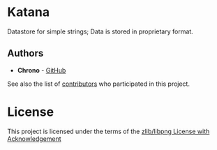 # Katana

Datastore for simple strings; Data is stored in proprietary format.
## Authors

- **Chrono** - [GitHub](https://github.com/Chrono-byte)

See also the list of [contributors](https://github.com/Chrono-byte/Katana/contributors) who participated in this project.
# License

This project is licensed under the terms of the [zlib/libpng License with Acknowledgement](https://github.com/7701F/2022-Spin-Up/blob/master/LICENSE)
